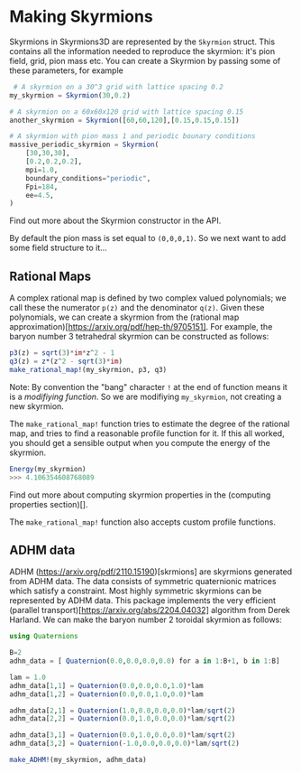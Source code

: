 # Making Skyrmions

Skyrmions in Skyrmions3D are represented by the `Skyrmion` struct. This contains all the information needed to reproduce the skyrmion: it's pion field, grid, pion mass etc. You can create a Skyrmion by passing some of these parameters, for example

``` julia
 # A skyrmion on a 30^3 grid with lattice spacing 0.2
my_skyrmion = Skyrmion(30,0.2)

# A skyrmion on a 60x60x120 grid with lattice spacing 0.15
another_skyrmion = Skyrmion([60,60,120],[0.15,0.15,0.15]) 

# A skyrmion with pion mass 1 and periodic bounary conditions
massive_periodic_skyrmion = Skyrmion(
    [30,30,30],
    [0.2,0.2,0.2], 
    mpi=1.0, 
    boundary_conditions="periodic",
    Fpi=184, 
    ee=4.5,
)
```

Find out more about the Skyrmion constructor in the API.


By default the pion mass is set equal to `(0,0,0,1)`. So we next want to add some field structure to it...

## Rational Maps

A complex rational map is defined by two complex valued polynomials; we call these the numerator `p(z)` and the denominator `q(z)`. Given these polynomials, we can create a skyrmion from the (rational map approximation)[https://arxiv.org/pdf/hep-th/9705151]. For example, the baryon number 3 tetrahedral skyrmion can be constructed as follows:

``` julia
p3(z) = sqrt(3)*im*z^2 - 1
q3(z) = z*(z^2 - sqrt(3)*im)
make_rational_map!(my_skyrmion, p3, q3)
```

Note: By convention the "bang" character `!` at the end of function means it is a _modifiying function_. So we are modifiying `my_skyrmion`, not creating a new skyrmion.

The `make_rational_map!` function tries to estimate the degree of the rational map, and tries to find a reasonable profile function for it. If this all worked, you should get a sensible output when you compute the energy of the skyrmion.

``` julia
Energy(my_skyrmion)
>>> 4.106354608768089
```

Find out more about computing skyrmion properties in the (computing properties section)[].

The `make_rational_map!` function also accepts custom profile functions.

## ADHM data

ADHM (https://arxiv.org/pdf/2110.15190)[skrmions] are skyrmions generated from ADHM data. The data consists of symmetric quaternionic matrices which satisfy a constraint. Most highly symmetric skyrmions can be represented by ADHM data. This package implements the very efficient (parallel transport)[https://arxiv.org/abs/2204.04032] algorithm from Derek Harland. We can make the baryon number 2 toroidal skyrmion as follows:

``` julia
using Quaternions

B=2
adhm_data = [ Quaternion(0.0,0.0,0.0,0.0) for a in 1:B+1, b in 1:B]

lam = 1.0
adhm_data[1,1] = Quaternion(0.0,0.0,0.0,1.0)*lam
adhm_data[1,2] = Quaternion(0.0,0.0,1.0,0.0)*lam

adhm_data[2,1] = Quaternion(1.0,0.0,0.0,0.0)*lam/sqrt(2)
adhm_data[2,2] = Quaternion(0.0,1.0,0.0,0.0)*lam/sqrt(2)

adhm_data[3,1] = Quaternion(0.0,1.0,0.0,0.0)*lam/sqrt(2)
adhm_data[3,2] = Quaternion(-1.0,0.0,0.0,0.0)*lam/sqrt(2)

make_ADHM!(my_skyrmion, adhm_data)
```







